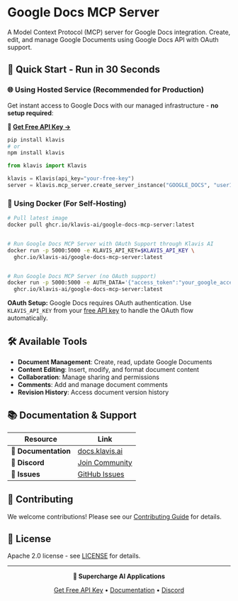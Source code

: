 # Google Docs MCP Server

A Model Context Protocol (MCP) server for Google Docs integration. Create, edit, and manage Google Documents using Google Docs API with OAuth support.

## 🚀 Quick Start - Run in 30 Seconds

### 🌐 Using Hosted Service (Recommended for Production)

Get instant access to Google Docs with our managed infrastructure - **no setup required**:

**🔗 [Get Free API Key →](https://www.klavis.ai/home/api-keys)**

```bash
pip install klavis
# or
npm install klavis
```

```python
from klavis import Klavis

klavis = Klavis(api_key="your-free-key")
server = klavis.mcp_server.create_server_instance("GOOGLE_DOCS", "user123")
```

### 🐳 Using Docker (For Self-Hosting)

```bash
# Pull latest image
docker pull ghcr.io/klavis-ai/google-docs-mcp-server:latest


# Run Google Docs MCP Server with OAuth Support through Klavis AI
docker run -p 5000:5000 -e KLAVIS_API_KEY=$KLAVIS_API_KEY \
  ghcr.io/klavis-ai/google-docs-mcp-server:latest


# Run Google Docs MCP Server (no OAuth support)
docker run -p 5000:5000 -e AUTH_DATA='{"access_token":"your_google_access_token_here"}' \
  ghcr.io/klavis-ai/google-docs-mcp-server:latest
```

**OAuth Setup:** Google Docs requires OAuth authentication. Use `KLAVIS_API_KEY` from your [free API key](https://www.klavis.ai/home/api-keys) to handle the OAuth flow automatically.

## 🛠️ Available Tools

- **Document Management**: Create, read, update Google Documents
- **Content Editing**: Insert, modify, and format document content
- **Collaboration**: Manage sharing and permissions
- **Comments**: Add and manage document comments
- **Revision History**: Access document version history

## 📚 Documentation & Support

| Resource | Link |
|----------|------|
| **📖 Documentation** | [docs.klavis.ai](https://docs.klavis.ai) |
| **💬 Discord** | [Join Community](https://discord.gg/p7TuTEcssn) |
| **🐛 Issues** | [GitHub Issues](https://github.com/klavis-ai/klavis/issues) |

## 🤝 Contributing

We welcome contributions! Please see our [Contributing Guide](../../CONTRIBUTING.md) for details.

## 📜 License

Apache 2.0 license - see [LICENSE](../../LICENSE) for details.

---

<div align="center">
  <p><strong>🚀 Supercharge AI Applications </strong></p>
  <p>
    <a href="https://www.klavis.ai">Get Free API Key</a> •
    <a href="https://docs.klavis.ai">Documentation</a> •
    <a href="https://discord.gg/p7TuTEcssn">Discord</a>
  </p>
</div>
